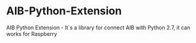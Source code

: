 # AIB-Python-Extension
AIB Python Extension - It´s a library for connect AIB with Python 2.7, it can works for Raspberry
